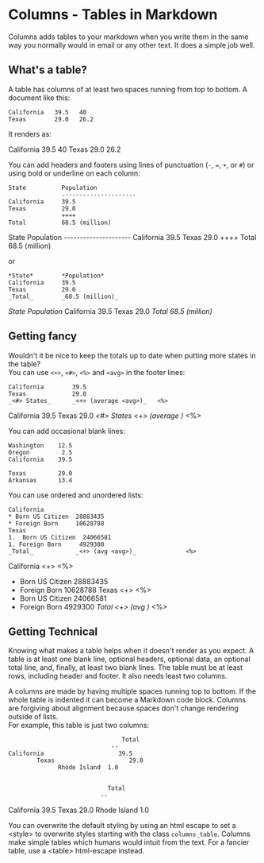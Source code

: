 # Columns - Tables in Markdown

Columns adds tables to your markdown when you write them in the 
same way you normally would in email or any other text.
It does a simple job well.

## What's a table?

A table has columns of at least two spaces running from top to bottom. A document like this:

    California   39.5   40
    Texas        29.0   26.2
    
It renders as:

California   39.5   40
Texas        29.0   26.2


You can add headers and footers using lines of punctuation 
(`-`, `=`, `+`, or `#`) or using bold or underline on each column:

    State          Population
                   ---------------------
    California     39.5
    Texas          29.0
                   ++++
    Total          68.5 (million)


State           Population
                ---------------------
California      39.5
Texas           29.0
                ++++
Total           68.5 (million)


or

    *State*        *Population*
    California     39.5
    Texas          29.0
    _Total_        _68.5 (million)_

  *State*        *Population*
  California     39.5
  Texas          29.0
  _Total_        _68.5 (million)_

## Getting fancy

Wouldn't it be nice to keep the totals up to date when putting more states in the table?   
You can use `<+>`, `<#>`, `<%>` and `<avg>` in the footer lines:

    California        39.5
    Texas             29.0
    _<#> States_      _<+> (average <avg>)_   <%>


California        39.5
Texas             29.0
_<#> States_      _<+> (average <avg>)_   <%>

You can add occasional blank lines:
    
    Washington    12.5
    Oregon         2.5
    California    39.5
    
    Texas         29.0
    Arkansas      13.4

You can use ordered and unordered lists:

    California          
    * Born US Citizen  28883435
    * Foreign Born     10628788
    Texas              
    1.  Born US Citizen  24066581
    1. Foreign Born     4929300
    _Total_            _<+> (avg <avg>)_              <%>

California          <+>                <%>
* Born US Citizen  28883435
* Foreign Born     10628788
Texas               <+>                <%>
* Born US Citizen  24066581
* Foreign Born     4929300
_Total_            _<+> (avg <avg>)_              <%>


## Getting Technical

Knowing what makes a table helps when it doesn't render as you 
expect.   A table is at least one blank line, optional headers, optional data,
an optional total line, and, finally, at least two blank lines.  The table
must be at least rows, including header and footer.  It also needs least two columns.

A columns are made by having multiple spaces running top to bottom.  If 
the whole table is indented it can become a Markdown code block.  Columns are 
forgiving about alignment because spaces don't change rendering outside of lists.  
For example, this table is just two columns:

                                    Total
                                 --
    California                     39.5
            Texas                     29.0
                  Rhode Island  1.0


                                Total
                              --


California                     39.5
        Texas                     29.0
              Rhode Island  1.0


You can overwrite the default styling by using an html escape to set a \<style> to 
overwrite styles starting with the class `columns_table`.   Columns make simple tables
which humans would intuit from the text.  For a fancier table, use a \<table> html-escape 
instead.
